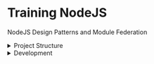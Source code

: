 # Training NodeJS
NodeJS Design Patterns and Module Federation



<details><summary>Project Structure</summary>
<p>

![Alt text](./architecture.dio.svg)
<img src="./architecture.dio.svg">

#### Ecosystem:
```
shell: SSR server [ "express": "^4.17.1","react": "^18.1.0" ]
xshell: standalone application NextJS 12 + React 18
remote1: standalone application React 18 + Webpack 5
remote2: standalone application React 18 + Webpack 5
store: standalone application React 18 + Webpack 5
```
</p>
<p>

#### Structure:

```
Module Federation Server Side Rendering example using React Suspense.

A basic shell application loading remote components and rendering them server side.

shell is the host application which includes the SSR server.
remote1 standalone application which exposes Content component and consumes Image from remote2
remote2 standalone application which exposes Image component.
store standalone application which exposes Store component.
```
</p>
</details>

<details><summary>Development</summary>
<p>

#### Setup repository
```
github clone git@github.com:jozemario/training-nodejs.git
cd training-nodejs/
git checkout develop
```
#### Setup project
```
# Install all the dependencies.
yarn 
# Build the packages
yarn build
# Run in the shell and remote1 and remote2 folders to start the servers
yarn serve

This will build the packages and and serve them on ports 3000, 3001 and 3002 respectively.

localhost:3000 (SHELL)
localhost:3000 (XSHELL)
localhost:3001 (STANDALONE REMOTE1)
localhost:3002 (STANDALONE REMOTE2)
localhost:3003 (STANDALONE STORE)
```
</p>
</details>



